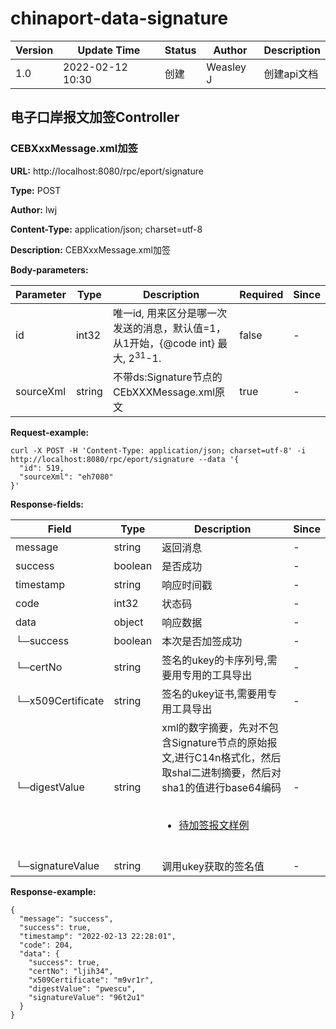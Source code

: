 # chinaport-data-signature
Version |  Update Time  | Status | Author |  Description
---|---|---|---|---
1.0|2022-02-12 10:30|创建|Weasley J|创建api文档



## 电子口岸报文加签Controller
### CEBXxxMessage.xml加签
**URL:** http://localhost:8080/rpc/eport/signature

**Type:** POST

**Author:** lwj

**Content-Type:** application/json; charset=utf-8

**Description:** CEBXxxMessage.xml加签

**Body-parameters:**

Parameter | Type|Description|Required|Since
---|---|---|---|---
id|int32|唯一id, 用来区分是哪一次发送的消息，默认值=1，从1开始，{@code int} 最大, 2<sup>31</sup>-1.|false|-
sourceXml|string|不带ds:Signature节点的CEbXXXMessage.xml原文|true|-

**Request-example:**
```
curl -X POST -H 'Content-Type: application/json; charset=utf-8' -i http://localhost:8080/rpc/eport/signature --data '{
  "id": 519,
  "sourceXml": "eh7080"
}'
```
**Response-fields:**

Field | Type|Description|Since
---|---|---|---
message|string|返回消息|-
success|boolean|是否成功|-
timestamp|string|响应时间戳|-
code|int32|状态码|-
data|object|响应数据|-
└─success|boolean|本次是否加签成功|-
└─certNo|string|签名的ukey的卡序列号,需要用专用的工具导出|-
└─x509Certificate|string|签名的ukey证书,需要用专用工具导出|-
└─digestValue|string|xml的数字摘要，先对不包含Signature节点的原始报文,进行C14n格式化，然后取shal二进制摘要，然后对sha1的值进行base64编码<br><ul><br>    <li><a href='http://tool.qdhuaxun.cn/ceb/CEB311Message.xml'> 待加签报文样例</a></li><br></ul>|-
└─signatureValue|string|调用ukey获取的签名值|-

**Response-example:**
```
{
  "message": "success",
  "success": true,
  "timestamp": "2022-02-13 22:28:01",
  "code": 204,
  "data": {
    "success": true,
    "certNo": "ljih34",
    "x509Certificate": "m9vr1r",
    "digestValue": "pwescu",
    "signatureValue": "96t2u1"
  }
}
```


